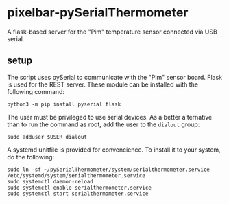 # pixelbar-pySerialThermometer
A flask-based server for the "Pim" temperature sensor connected via USB serial.

## setup
The script uses pySerial to communicate with the "Pim" sensor board. Flask is used for the REST server. These module can be installed with the following command:
```
python3 -m pip install pyserial flask
```
The user must be privileged to use serial devices. As a better alternative than to run the command as root, add the user to the `dialout` group:
```
sudo adduser $USER dialout
```

A systemd unitfile is provided for convencience. To install it to your system, do the following:
```
sudo ln -sf ~/pySerialThermometer/system/serialthermometer.service /etc/systemd/system/serialthermometer.service
sudo systemctl daemon-reload
sudo systemctl enable serialthermometer.service
sudo systemctl start serialthermometer.service
```
